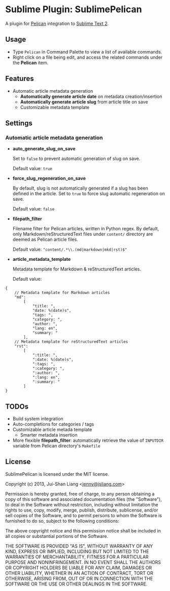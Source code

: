 # Sublime Plugin: SublimePelican

A plugin for [Pelican](http://getpelican.com/) integration to [Sublime Text 2](http://www.sublimetext.com/2).

## Usage

*   Type `Pelican` in Command Palette to view a list of available commands.
*   Right click on a file being edit, and access the related commands under the **Pelican** item.

## Features

*   Automatic article metadata generation
    -   **Automatically generate article date** on metadata creation/insertion
    -   **Automatically generate article slug** from article title on save
    -   Customizable metadata template

## Settings

### Automatic article metadata generation

*   **auto_generate_slug_on_save**

    Set to `false` to prevent automatic generation of slug on save.

    Default value: `true`

*   **force_slug_regeneration_on_save**

    By default, slug is not automatically generated if a slug has been defined in the article.
    Set to `true` to force slug automatic regeneration on save.

    Default value: `false`

*   **filepath_filter**

    Filename filter for Pelican articles, written in Python regex.
    By default, only Markdown/reStructuredText files under `content/` directory are deemed as Pelican article files.

    Default value: `"content/.*\\.(md|markdown|mkd|rst)$"`

*   **article_metadata_template**

    Metadata template for Markdown & reStructuredText articles.

    Default value:

```
{
    // Metadata template for Markdown articles
    "md":
        [
            "title: ",
            "date: %(date)s",
            "tags: ",
            "category: ",
            "author: ",
            "lang: en",
            "summary: "
        ],
    // Metadata template for reStructuredText articles
    "rst":
        [
            ":title: ",
            ":date: %(date)s",
            ":tags: ",
            ":category: ",
            ":author: ",
            ":lang: en",
            ":summary: "
        ]
}
```


## TODOs

* Build system integration
* Auto-completions for categories / tags
* Customizable article metada template
  - Smarter metadata insertion
* More flexible **filepath_filter**: automatically retrieve the value of `INPUTDIR` variable from Pelican directory's `Makefile`

## License

SublimePelican is licensed under the MIT license.

Copyright (c) 2013, Jui-Shan Liang &lt;jenny@jsliang.com&gt;

Permission is hereby granted, free of charge, to any person obtaining a copy of this software and associated documentation files (the "Software"), to deal in the Software without restriction, including without limitation the rights to use, copy, modify, merge, publish, distribute, sublicense, and/or sell copies of the Software, and to permit persons to whom the Software is furnished to do so, subject to the following conditions:

The above copyright notice and this permission notice shall be included in all copies or substantial portions of the Software.

THE SOFTWARE IS PROVIDED "AS IS", WITHOUT WARRANTY OF ANY KIND, EXPRESS OR IMPLIED, INCLUDING BUT NOT LIMITED TO THE WARRANTIES OF MERCHANTABILITY, FITNESS FOR A PARTICULAR PURPOSE AND NONINFRINGEMENT. IN NO EVENT SHALL THE AUTHORS OR COPYRIGHT HOLDERS BE LIABLE FOR ANY CLAIM, DAMAGES OR OTHER LIABILITY, WHETHER IN AN ACTION OF CONTRACT, TORT OR OTHERWISE, ARISING FROM, OUT OF OR IN CONNECTION WITH THE SOFTWARE OR THE USE OR OTHER DEALINGS IN THE SOFTWARE.
